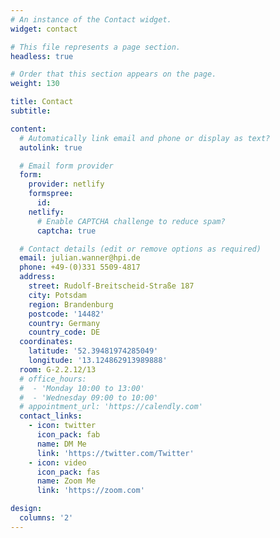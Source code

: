 ```yaml
---
# An instance of the Contact widget.
widget: contact

# This file represents a page section.
headless: true

# Order that this section appears on the page.
weight: 130

title: Contact
subtitle:

content:
  # Automatically link email and phone or display as text?
  autolink: true

  # Email form provider
  form:
    provider: netlify
    formspree:
      id:
    netlify:
      # Enable CAPTCHA challenge to reduce spam?
      captcha: true

  # Contact details (edit or remove options as required)
  email: julian.wanner@hpi.de
  phone: +49-(0)331 5509-4817
  address:
    street: Rudolf-Breitscheid-Straße 187
    city: Potsdam
    region: Brandenburg
    postcode: '14482'
    country: Germany
    country_code: DE
  coordinates:
    latitude: '52.39481974285049'
    longitude: '13.124862913989888'
  room: G-2.2.12/13
  # office_hours:
  #  - 'Monday 10:00 to 13:00'
  #  - 'Wednesday 09:00 to 10:00'
  # appointment_url: 'https://calendly.com'
  contact_links:
    - icon: twitter
      icon_pack: fab
      name: DM Me
      link: 'https://twitter.com/Twitter'
    - icon: video
      icon_pack: fas
      name: Zoom Me
      link: 'https://zoom.com'

design:
  columns: '2'
---
```

